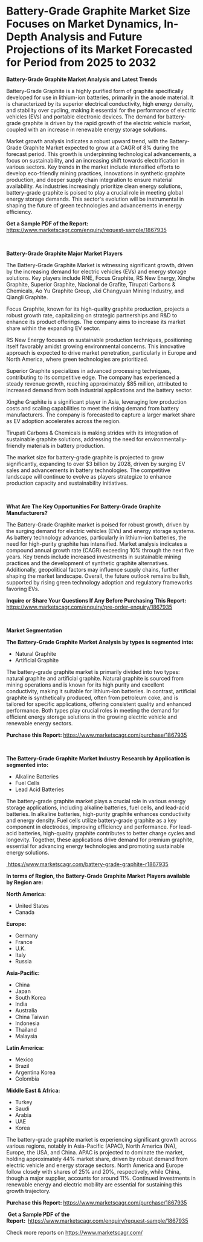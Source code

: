 <p><h1>Battery-Grade Graphite Market Size Focuses on Market Dynamics, In-Depth Analysis and Future Projections of its Market Forecasted for Period from 2025 to 2032</h1></p><p><strong>Battery-Grade Graphite Market Analysis and Latest Trends</strong></p>
<p><p>Battery-Grade Graphite is a highly purified form of graphite specifically developed for use in lithium-ion batteries, primarily in the anode material. It is characterized by its superior electrical conductivity, high energy density, and stability over cycling, making it essential for the performance of electric vehicles (EVs) and portable electronic devices. The demand for battery-grade graphite is driven by the rapid growth of the electric vehicle market, coupled with an increase in renewable energy storage solutions.</p><p>Market growth analysis indicates a robust upward trend, with the Battery-Grade Graphite Market expected to grow at a CAGR of 8% during the forecast period. This growth is underpinning technological advancements, a focus on sustainability, and an increasing shift towards electrification in various sectors. Key trends in the market include intensified efforts to develop eco-friendly mining practices, innovations in synthetic graphite production, and deeper supply chain integration to ensure material availability. As industries increasingly prioritize clean energy solutions, battery-grade graphite is poised to play a crucial role in meeting global energy storage demands. This sector's evolution will be instrumental in shaping the future of green technologies and advancements in energy efficiency.</p></p>
<p><strong>Get a Sample PDF of the Report:&nbsp;</strong> <a href="https://www.marketscagr.com/enquiry/request-sample/1867935?utm_campaign=2959&utm_medium=2&utm_source=Github&utm_content=ia&utm_term=03042025&utm_id=battery-grade-graphite">https://www.marketscagr.com/enquiry/request-sample/1867935</a></p>
<p>&nbsp;</p>
<p><strong>Battery-Grade Graphite Major Market Players</strong></p>
<p><p>The Battery-Grade Graphite Market is witnessing significant growth, driven by the increasing demand for electric vehicles (EVs) and energy storage solutions. Key players include RNE, Focus Graphite, RS New Energy, Xinghe Graphite, Superior Graphite, Nacional de Grafite, Tirupati Carbons & Chemicals, Ao Yu Graphite Group, Jixi Changyuan Mining Industry, and Qiangli Graphite.</p><p>Focus Graphite, known for its high-quality graphite production, projects a robust growth rate, capitalizing on strategic partnerships and R&D to enhance its product offerings. The company aims to increase its market share within the expanding EV sector.</p><p>RS New Energy focuses on sustainable production techniques, positioning itself favorably amidst growing environmental concerns. This innovative approach is expected to drive market penetration, particularly in Europe and North America, where green technologies are prioritized.</p><p>Superior Graphite specializes in advanced processing techniques, contributing to its competitive edge. The company has experienced a steady revenue growth, reaching approximately $85 million, attributed to increased demand from both industrial applications and the battery sector.</p><p>Xinghe Graphite is a significant player in Asia, leveraging low production costs and scaling capabilities to meet the rising demand from battery manufacturers. The company is forecasted to capture a larger market share as EV adoption accelerates across the region.</p><p>Tirupati Carbons & Chemicals is making strides with its integration of sustainable graphite solutions, addressing the need for environmentally-friendly materials in battery production. </p><p>The market size for battery-grade graphite is projected to grow significantly, expanding to over $3 billion by 2028, driven by surging EV sales and advancements in battery technologies. The competitive landscape will continue to evolve as players strategize to enhance production capacity and sustainability initiatives.</p></p>
<p>&nbsp;</p>
<p><strong>What Are The Key Opportunities For Battery-Grade Graphite Manufacturers?</strong></p>
<p><p>The Battery-Grade Graphite market is poised for robust growth, driven by the surging demand for electric vehicles (EVs) and energy storage systems. As battery technology advances, particularly in lithium-ion batteries, the need for high-purity graphite has intensified. Market analysis indicates a compound annual growth rate (CAGR) exceeding 10% through the next five years. Key trends include increased investments in sustainable mining practices and the development of synthetic graphite alternatives. Additionally, geopolitical factors may influence supply chains, further shaping the market landscape. Overall, the future outlook remains bullish, supported by rising green technology adoption and regulatory frameworks favoring EVs.</p></p>
<p><strong>Inquire or Share Your Questions If Any Before Purchasing This Report:</strong> <a href="https://www.marketscagr.com/enquiry/pre-order-enquiry/1867935?utm_campaign=2959&utm_medium=2&utm_source=Github&utm_content=ia&utm_term=03042025&utm_id=battery-grade-graphite">https://www.marketscagr.com/enquiry/pre-order-enquiry/1867935</a></p>
<p>&nbsp;</p>
<p><strong>Market Segmentation</strong></p>
<p><strong>The Battery-Grade Graphite Market Analysis by types is segmented into:</strong></p>
<p><ul><li>Natural Graphite</li><li>Artificial Graphite</li></ul></p>
<p><p>The battery-grade graphite market is primarily divided into two types: natural graphite and artificial graphite. Natural graphite is sourced from mining operations and is known for its high purity and excellent conductivity, making it suitable for lithium-ion batteries. In contrast, artificial graphite is synthetically produced, often from petroleum coke, and is tailored for specific applications, offering consistent quality and enhanced performance. Both types play crucial roles in meeting the demand for efficient energy storage solutions in the growing electric vehicle and renewable energy sectors.</p></p>
<p><strong>Purchase this Report:&nbsp;</strong><a href="https://www.marketscagr.com/purchase/1867935?utm_campaign=2959&utm_medium=2&utm_source=Github&utm_content=ia&utm_term=03042025&utm_id=battery-grade-graphite">https://www.marketscagr.com/purchase/1867935</a></p>
<p>&nbsp;</p>
<p><strong>The Battery-Grade Graphite Market Industry Research by Application is segmented into:</strong></p>
<p><ul><li>Alkaline Batteries</li><li>Fuel Cells</li><li>Lead Acid Batteries</li></ul></p>
<p><p>The battery-grade graphite market plays a crucial role in various energy storage applications, including alkaline batteries, fuel cells, and lead-acid batteries. In alkaline batteries, high-purity graphite enhances conductivity and energy density. Fuel cells utilize battery-grade graphite as a key component in electrodes, improving efficiency and performance. For lead-acid batteries, high-quality graphite contributes to better charge cycles and longevity. Together, these applications drive demand for premium graphite, essential for advancing energy technologies and promoting sustainable energy solutions.</p></p>
<p><a href="https://www.marketscagr.com/battery-grade-graphite-r1867935?utm_campaign=2959&utm_medium=2&utm_source=Github&utm_content=ia&utm_term=03042025&utm_id=battery-grade-graphite">&nbsp;https://www.marketscagr.com/battery-grade-graphite-r1867935</a></p>
<p><strong>In terms of Region, the Battery-Grade Graphite Market Players available by Region are:</strong></p>
<p>
    <p> <strong> North America: </strong>
        <ul>
            <li>United States</li>
            <li>Canada</li>
        </ul>
        </p> 
    <p> <strong> Europe: </strong>
        <ul>
            <li>Germany</li>
            <li>France</li>
            <li>U.K.</li>
            <li>Italy</li>
            <li>Russia</li>
        </ul>
        </p> 
    <p> <strong> Asia-Pacific: </strong>
        <ul>
            <li>China</li>
            <li>Japan</li>
            <li>South Korea</li>
            <li>India</li>
            <li>Australia</li>
            <li>China Taiwan</li>
            <li>Indonesia</li>
            <li>Thailand</li>
            <li>Malaysia</li>
        </ul>
        </p> 
    <p> <strong> Latin America: </strong>
        <ul>
            <li>Mexico</li>
            <li>Brazil</li>
            <li>Argentina Korea</li>
            <li>Colombia</li>
        </ul>
        </p> 
    <p> <strong> Middle East & Africa: </strong>
        <ul>
            <li>Turkey</li>
            <li>Saudi</li>
            <li>Arabia</li>
            <li>UAE</li>
            <li>Korea</li>
        </ul>
    </p>
    </p>
<p><p>The battery-grade graphite market is experiencing significant growth across various regions, notably in Asia-Pacific (APAC), North America (NA), Europe, the USA, and China. APAC is projected to dominate the market, holding approximately 44% market share, driven by robust demand from electric vehicle and energy storage sectors. North America and Europe follow closely with shares of 25% and 20%, respectively, while China, though a major supplier, accounts for around 11%. Continued investments in renewable energy and electric mobility are essential for sustaining this growth trajectory.</p></p>
<p><strong>Purchase this Report: </strong><a href="https://www.marketscagr.com/purchase/1867935?utm_campaign=2959&utm_medium=2&utm_source=Github&utm_content=ia&utm_term=03042025&utm_id=battery-grade-graphite">https://www.marketscagr.com/purchase/1867935</a></p>
<p>&nbsp;<strong>Get a Sample PDF of the Report:&nbsp;&nbsp;</strong><a href="https://www.marketscagr.com/enquiry/request-sample/1867935?utm_campaign=2959&utm_medium=2&utm_source=Github&utm_content=ia&utm_term=03042025&utm_id=battery-grade-graphite">https://www.marketscagr.com/enquiry/request-sample/1867935</a></p>
<p><strong></strong></p>
<p>Check more reports on <a href="https://www.marketscagr.com/?utm_campaign=2959&utm_medium=2&utm_source=Github&utm_content=ia&utm_term=03042025&utm_id=battery-grade-graphite">https://www.marketscagr.com/</a></p>